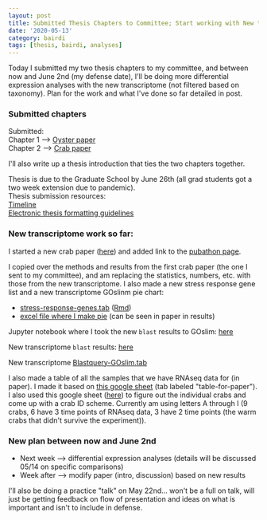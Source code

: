 ```yaml
---
layout: post
title: Submitted Thesis Chapters to Committee; Start working with New transcriptome
date: '2020-05-13'
category: bairdi
tags: [thesis, bairdi, analyses]
---
```

Today I submitted my two thesis chapters to my committee, and between now and June 2nd (my defense date), I'll be doing more differential expression analyses with the new transcriptome (not filtered based on taxonomy). Plan for the work and what I've done so far detailed in post.

### Submitted chapters
Submitted:     
Chapter 1 --> [Oyster paper](https://docs.google.com/document/d/1OaYNzlOJr5QibCYt8--GMNGvXlzHPR9_daCkNUVkj-U/edit)        
Chapter 2 --> [Crab paper](https://docs.google.com/document/d/1xZjT_2ix39jhFGhPjUqjOIubCEZfnl9yDddIjR3nY38/edit)      

I'll also write up a thesis introduction that ties the two chapters together. 

Thesis is due to the Graduate School by June 26th (all grad students got a two week extension due to pandemic).      
Thesis submission resources:      
[Timeline](https://grad.uw.edu/for-students-and-post-docs/degree-requirements/dates-and-deadlines/#Spring)       
[Electronic thesis formatting guidelines](https://grad.washington.edu/for-students-and-post-docs/thesisdissertation/etd-formatting-guidelines/)     

### New transcriptome work so far:    
I started a new crab paper ([here](https://docs.google.com/document/d/1L2Iil705Qu-GeZOtdV5STjDevfpHHHWcrgMiqw1Wn7Y/edit)) and added link to the [pubathon page](https://github.com/RobertsLab/resources/wiki/Pubathon). 

I copied over the methods and results from the first crab paper (the one I sent to my committee), and am replacing the statistics, numbers, etc. with those from the new transcriptome. I also made a new stress response gene list and a new transcriptome GOslinm pie chart:      
- [stress-response-genes.tab](https://raw.githubusercontent.com/RobertsLab/project-crab/master/analyses/stress-response-genes.tab) ([Rmd](https://github.com/RobertsLab/project-crab/blob/master/scripts/051320-NEW-get-stress-response-gene-list.Rmd))
- [excel file where I make pie](https://github.com/RobertsLab/project-crab/blob/master/analyses/make-new-GOslim-pie.xlsx) (can be seen in paper in results)  

Jupyter notebook where I took the new `blast` results to GOslim: [here](https://github.com/RobertsLab/project-crab/blob/master/notebooks/051320-bairdi_new-transcript_Blast-toGOslim.ipynb)

New transcriptome `blast` results: [here](https://gannet.fish.washington.edu/Atumefaciens/20200508_cbai_diamond_blastx_transcriptome-v2.0/20200507.C_bairdi.Trinity.blastx.outfmt6) 

New transcriptome [Blastquery-GOslim.tab](https://github.com/RobertsLab/project-crab/blob/master/analyses/BLAST_to_GOslim/new_transcriptome/Blastquery-GOslim.tab)

I also made a table of all the samples that we have RNAseq data for (in paper). I made it based on [this google sheet](https://docs.google.com/spreadsheets/d/1d17yg5F5gKKC66O8QkTIlPxljJeuX7ZsG46pkBr1lNQ/edit#gid=445629834) (tab labeled "table-for-paper"). I also used this google sheet ([here](https://docs.google.com/spreadsheets/d/1hXMY1rg5qYNTsqvO7PXbRgM7LF06ntEp27N2Efc9gSo/edit#gid=0)) to figure out the individual crabs and come up with a crab ID scheme. Currently am using letters A through I (9 crabs, 6 have 3 time points of RNAseq data, 3 have 2 time points (the warm crabs that didn't survive the experiment)). 

### New plan between now and June 2nd
- Next week --> differential expression analyses (details will be discussed 05/14 on specific comparisons)
- Week after --> modify paper (intro, discussion) based on new results

I'll also be doing a practice "talk" on May 22nd... won't be a full on talk, will just be getting feedback on flow of presentation and ideas on what is important and isn't to include in defense. 
